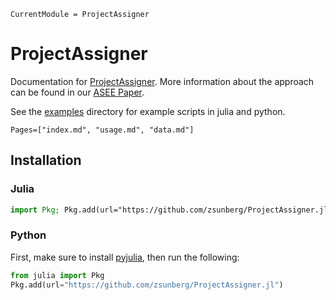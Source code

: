 ```@meta
CurrentModule = ProjectAssigner
```

# ProjectAssigner

Documentation for [ProjectAssigner](https://github.com/zsunberg/ProjectAssigner.jl). More information about the approach can be found in our [ASEE Paper](https://peer.asee.org/fair-senior-capstone-project-teaming-based-on-skills-preferences-and-friend-groups).

See the [examples](https://github.com/zsunberg/ProjectAssigner.jl/tree/main/examples) directory for example scripts in julia and python.

```@contents
Pages=["index.md", "usage.md", "data.md"]
```

## Installation

### Julia

```julia
import Pkg; Pkg.add(url="https://github.com/zsunberg/ProjectAssigner.jl")
```

### Python

First, make sure to install [pyjulia](https://github.com/JuliaPy/pyjulia), then run the following:
```python
from julia import Pkg
Pkg.add(url="https://github.com/zsunberg/ProjectAssigner.jl")
```
